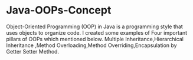 # Java-OOPs-Concept
Object-Oriented Programming (OOP) in Java is a programming style that uses objects to organize code.
I created some examples of Four important pillars of OOPs which mentioned below.
Multiple Inheritance,Hierarchical Inheritance ,Method Overloading,Method Overriding,Encapsulation by Getter Setter Method.


